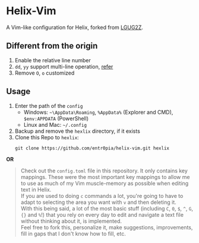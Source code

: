 # Helix-Vim

A Vim-like configuration for Helix, forked from [LGUG2Z](https://github.com/LGUG2Z/helix-vim).

## Different from the origin

1. Enable the relative line number
2. `dd`, `yy` support multi-line operation, [refer](https://github.com/LGUG2Z/helix-vim/issues/13)
3. Remove `O`, `o` customized

## Usage

1. Enter the path of the `config`
    - Windows: `~\AppData\Roaming`, `%AppData%` (Explorer and CMD), `$env:APPDATA` (PowerShell)
    - Linux and Mac: `~/.config`
2. Backup and remove the `hexlix` directory, if it exists
3. Clone this Repo to `hexlix`:
    ```
    git clone https://github.com/entr0pia/helix-vim.git hexlix
    ```

**OR**

> Check out the `config.toml` file in this repository. It only
contains key mappings. These were the most important key mappings to allow me
to use as much of my Vim muscle-memory as possible when editing text in Helix.  
> If you are used to doing `c` commands a lot, you're going to have to adapt
to selecting the area you want with `v` and then deleting it.  
> With this being said, a lot of the most basic stuff (including `C`, `0`, `$`,
`^`, `G`, `{}` and `%`!) that you rely on every day to edit and navigate a text
file without thinking about it, is implemented.  
> Feel free to fork this, personalize it, make suggestions, improvements, fill in
gaps that I don't know how to fill, etc.
